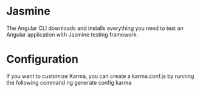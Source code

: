 
# Jasmine 
The Angular CLI downloads and installs everything you need to test an Angular application with Jasmine testing framework.

# Configuration
If you want to customize Karma, you can create a karma.conf.js by running the following command
ng generate config karma

